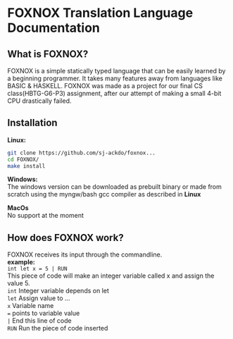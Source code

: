 # FOXNOX Translation Language Documentation
## What is FOXNOX?
FOXNOX is a simple statically typed language that can be easily learned by a beginning programmer. It takes many features away from languages like BASIC & HASKELL. 
FOXNOX was made as a project for our final CS class(HBTG-G6-P3) assignment, after our attempt of making a small 4-bit CPU drastically failed.

## Installation
**Linux:**</br>
```bash 
git clone https://github.com/sj-ackdo/foxnox...
cd FOXNOX/
make install
```
**Windows:**</br>
The windows version can be downloaded as prebuilt binary or made from scratch using the myngw/bash gcc compiler as described in **Linux**

**MacOs**</br>
No support at the moment

## How does FOXNOX work?
FOXNOX receives its input through the commandline.</br>
**example:**</br>
`int let x = 5 | RUN`</br>
This piece of code will make an integer variable called x and assign the value 5.</br>
`int` Integer variable depends on let</br>
`let` Assign value to ...</br>
`x` Variable name</br>
`=` points to variable value </br>
`|` End this line of code </br>
`RUN` Run the piece of code inserted